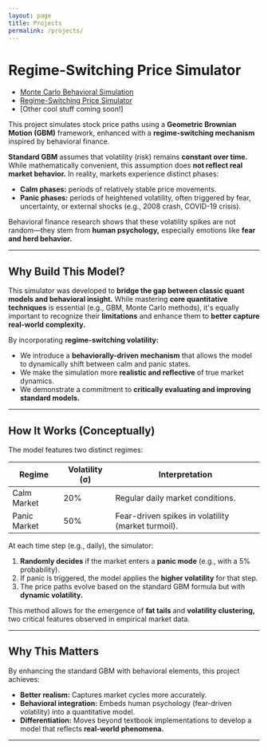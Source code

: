 ```yaml
---
layout: page
title: Projects
permalink: /projects/
---
```


#  Regime-Switching Price Simulator

- [Monte Carlo Behavioral Simulation](/projects/monte-carlo/)
- [Regime-Switching Price Simulator](/projects/price-simulator/)
- [Other cool stuff coming soon!]

  
This project simulates stock price paths using a **Geometric Brownian Motion (GBM)** framework, enhanced with a **regime-switching mechanism** inspired by behavioral finance.

**Standard GBM** assumes that volatility (risk) remains **constant over time.** While mathematically convenient, this assumption does **not reflect real market behavior.** In reality, markets experience distinct phases:

-  **Calm phases:** periods of relatively stable price movements.
-  **Panic phases:** periods of heightened volatility, often triggered by fear, uncertainty, or external shocks (e.g., 2008 crash, COVID-19 crisis).

Behavioral finance research shows that these volatility spikes are not random—they stem from **human psychology,** especially emotions like **fear and herd behavior.**

---

##  Why Build This Model?

This simulator was developed to **bridge the gap between classic quant models and behavioral insight.** While mastering **core quantitative techniques** is essential (e.g., GBM, Monte Carlo methods), it's equally important to recognize their **limitations** and enhance them to **better capture real-world complexity.**

By incorporating **regime-switching volatility:**

-  We introduce a **behaviorally-driven mechanism** that allows the model to dynamically shift between calm and panic states.
-  We make the simulation more **realistic and reflective** of true market dynamics.
-  We demonstrate a commitment to **critically evaluating and improving standard models.**

---

##  How It Works (Conceptually)

The model features two distinct regimes:

| Regime         | Volatility (σ) | Interpretation                                           |
|----------------|----------------|----------------------------------------------------------|
| Calm Market    | 20%            | Regular daily market conditions.                         |
| Panic Market   | 50%            | Fear-driven spikes in volatility (market turmoil).       |

At each time step (e.g., daily), the simulator:

1. **Randomly decides** if the market enters a **panic mode** (e.g., with a 5% probability).
2. If panic is triggered, the model applies the **higher volatility** for that step.
3. The price paths evolve based on the standard GBM formula but with **dynamic volatility.**

This method allows for the emergence of **fat tails** and **volatility clustering,** two critical features observed in empirical market data.

---

##  Why This Matters

By enhancing the standard GBM with behavioral elements, this project achieves:

- **Better realism:** Captures market cycles more accurately.
- **Behavioral integration:** Embeds human psychology (fear-driven volatility) into a quantitative model.
- **Differentiation:** Moves beyond textbook implementations to develop a model that reflects **real-world phenomena.**

---

